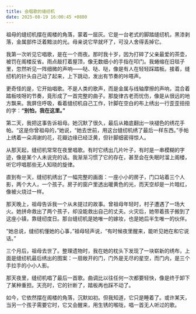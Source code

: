 ```yaml
---
title: 会唱歌的缝纫机
date: 2025-08-19 16:00:45 +0800
---
```


祖母的缝纫机摆在阁楼的角落，蒙着一层灰。它是一台老式的脚踏缝纫机，黑漆剥落，金属部件泛着黯淡的光。母亲说它早就坏了，可没人舍得丢掉它。

我第一次听见它唱歌，是在一个雨夜。那时我十岁，因为打碎了父亲最爱的茶壶，被罚在阁楼反省。雨点敲打着屋顶，像无数细小的手指在叩门。我蜷缩在旧毯子里，忽然听见一阵细微的声响——哒、哒、哒，像是有人在轻轻踩踏板。接着，缝纫机的针头自己动了起来，上下跳动，发出有节奏的咔嗒声。

更奇怪的是，它开始唱歌。不是人类的歌声，而是金属与线轴摩擦的声响，混合着踏板吱呀的节奏，竟形成了一首完整的曲子。那旋律古老而忧伤，像是从很远的地方飘来。我屏住呼吸，看着缝纫机自己工作，针脚在空白的布上绣出一行歪歪扭扭的字：**“别怕，我在这里。”**

第二天，我把这事告诉祖母。她沉默了很久，最后从箱底翻出一块褪色的绣花手帕。“这是你曾祖母的，”她说，“她去世前，用这台缝纫机绣了最后一样东西。”手帕上绣着一朵凋谢的花，花瓣边缘已经泛黄，但针脚细密得惊人。

从那天起，缝纫机常常在夜里唱歌。有时它绣出几片叶子，有时是一串模糊的字迹，像是某个人未说完的话。我渐渐习惯了它的存在，甚至会在失眠时溜上阁楼，听它哼唱那些无人知晓的旋律。

直到有一天，缝纫机绣出了一幅完整的画面：一座小小的房子，门口站着三个人影，两个大人，一个孩子。房子的窗户里透出暖黄色的光，而天空却是一片暗红，像被火烧过一样。

那天晚上，祖母告诉我一个从未提过的故事。曾祖母年轻时，村子遭遇了一场大火。她拼命救出了两个孩子，却没能救出自己的丈夫。火灾后，她带着孩子搬到了这座小镇，靠缝纫度日。那台缝纫机是她唯一的嫁妆，也是她后半生唯一的伙伴。

“她总说，缝纫机懂她的心事，”祖母轻声说，“有时候夜里醒来，能听见她在和它说话。”

三个月后，祖母去世了。整理遗物时，我在她的枕头下发现了一块崭新的绣布，上面是缝纫机最后绣出的图案：一扇敞开的门，门外是无尽的星空，而门内，是三个手拉手的小小人影。

那天夜里，缝纫机唱了最后一首歌。曲调比以往任何一次都要轻快，像是终于卸下了某种重担。天亮时，它的针断了，踏板再也踩不动了。

如今，它依然摆在阁楼的角落，沉默如初。但我知道，它只是睡着了。或许某天，当另一个孩子需要它时，它又会醒来，用生锈的喉咙，唱一首无人听过的歌。

